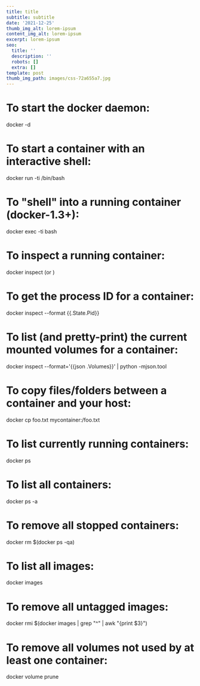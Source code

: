 ```yaml
---
title: title
subtitle: subtitle
date: '2021-12-25'
thumb_img_alt: lorem-ipsum
content_img_alt: lorem-ipsum
excerpt: lorem-ipsum
seo:
  title: ''
  description: ''
  robots: []
  extra: []
template: post
thumb_img_path: images/css-72a655a7.jpg
---
```

# To start the docker daemon:

docker -d

# To start a container with an interactive shell:

docker run -ti <image-name> /bin/bash

# To "shell" into a running container (docker-1.3+):

docker exec -ti <container-name> bash

# To inspect a running container:

docker inspect <container-name> (or <container-id>)

# To get the process ID for a container:

docker inspect --format {{.State.Pid}} <container-name-or-id>

# To list (and pretty-print) the current mounted volumes for a container:

docker inspect --format='{{json .Volumes}}' <container-id> | python -mjson.tool

# To copy files/folders between a container and your host:

docker cp foo.txt mycontainer:/foo.txt

# To list currently running containers:

docker ps

# To list all containers:

docker ps -a

# To remove all stopped containers:

docker rm $(docker ps -qa)

# To list all images:

docker images

# To remove all untagged images:

docker rmi $(docker images | grep "^<none>" | awk "{print $3}")

# To remove all volumes not used by at least one container:

docker volume prune

